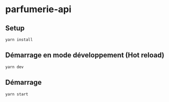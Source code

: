 # parfumerie-api
 
## Setup
```
yarn install
```

## Démarrage en mode développement (Hot reload)
```
yarn dev
```

## Démarrage
```
yarn start
```